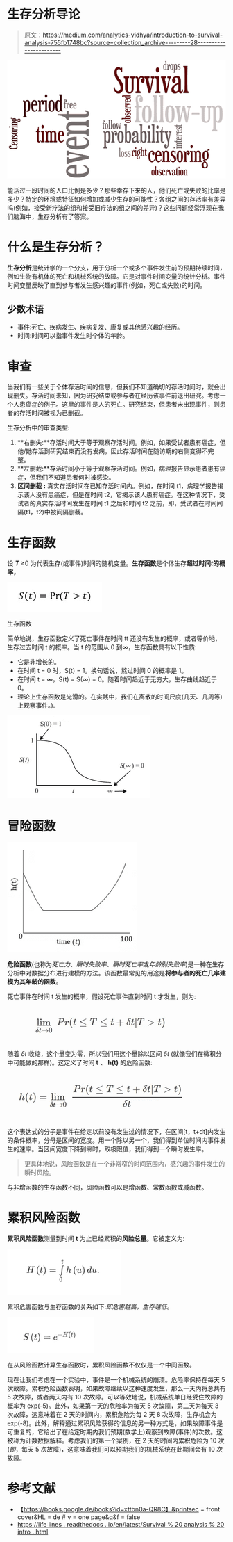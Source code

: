 # 生存分析导论

> 原文：<https://medium.com/analytics-vidhya/introduction-to-survival-analysis-755fb1748bc?source=collection_archive---------28----------------------->

![](img/b3b9dccc05b5ba834abb568c4918c4e8.png)

能活过一段时间的人口比例是多少？那些幸存下来的人，他们死亡或失败的比率是多少？特定的环境或特征如何增加或减少生存的可能性？各组之间的存活率有差异吗(例如，接受新疗法的组和接受旧疗法的组之间的差异)？这些问题经常浮现在我们脑海中，生存分析有了答案。

# **什么是生存分析？**

**生存分析**是统计学的一个分支，用于分析一个或多个事件发生前的预期持续时间，例如生物有机体的死亡和机械系统的故障。它是对事件时间变量的统计分析。事件时间变量反映了直到参与者发生感兴趣的事件(例如，死亡或失败)的时间。

## 少数术语

*   事件:死亡、疾病发生、疾病复发、康复或其他感兴趣的经历。
*   时间:时间可以指事件发生时个体的年龄。

# **审查**

当我们有一些关于个体存活时间的信息，但我们不知道确切的存活时间时，就会出现删失。存活时间未知，因为研究结束或参与者在经历该事件前退出研究。考虑一个人患癌症的例子。这里的事件是人的死亡。研究结束，但患者未出现事件，则患者的存活时间被视为已删截。

生存分析中的审查类型:

1.  **右删失:**存活时间大于等于观察存活时间。例如，如果受试者患有癌症，但他/她存活到研究结束而没有发病，因此存活时间在随访期的右侧变得不完整。
2.  **左删截:**存活时间小于等于观察存活时间。例如，病理报告显示患者患有癌症，但我们不知道患者何时被感染。
3.  **区间删截** **:** 真实存活时间在已知存活时间内。例如，在时间 t1，病理学报告揭示该人没有患癌症，但是在时间 t2，它揭示该人患有癌症。在这种情况下，受试者的真实存活时间发生在时间 t1 之后和时间 t2 之前，即，受试者在时间间隔(t1，t2)中被间隔删截。

# 生存函数

设 ***T*** ≥0 为代表生存(或事件)时间的随机变量。**生存函数**是个体生存**超过时间*t*的概率，**

![](img/73ba8f6eab5499066bb2818220a49222.png)

生存函数

简单地说，生存函数定义了死亡事件在时间 tt 还没有发生的概率，或者等价地，生存过去时间 t 的概率。当 t 的范围从 0 到∞，生存函数具有以下性质:

*   它是非增长的。
*   在时间 t = 0 时，S(t) = 1。换句话说，熬过时间 0 的概率是 1。
*   在时间 t = ∞，S(t) = S(∞) = 0。随着时间趋近于无穷大，生存曲线趋近于 0。
*   理论上生存函数是光滑的。在实践中，我们在离散的时间尺度(几天、几周等)上观察事件。).

![](img/972708577a549f7883d7a6ac218c358e.png)

# 冒险函数

![](img/c5a73664fa9e378e61b20e3a7181c9ed.png)

**危险函数**(也称为*死亡力*、*瞬时失败率*、*瞬时死亡率*或*年龄别失败率*)是一种在生存分析中对数据分布进行建模的方法。该函数最常见的用途是**将参与者的死亡几率建模为其年龄的函数**。

死亡事件在时间 t 发生的概率，假设死亡事件直到时间 t 才发生，则为:

![](img/ff030273b68b982a0acc28242be87e5d.png)

随着 *δt* 收缩，这个量变为零，所以我们用这个量除以区间 *δt* (就像我们在微积分中可能做的那样)。这定义了时间 **t** 、 **h(t)** 的危险函数:

![](img/a705a9e9c230a7582a332b6d411a6576.png)

这个表达式的分子是事件在给定以前没有发生过的情况下，在区间[t，t+dt]内发生的条件概率，分母是区间的宽度。用一个除以另一个，我们得到单位时间内事件发生的速率。当区间宽度下降到零时，取极限值，我们得到一个瞬时发生率。

> 更具体地说，风险函数是在一个非常窄的时间范围内，感兴趣的事件发生的瞬时风险。

与非增函数的生存函数不同，风险函数可以是增函数、常数函数或减函数。

# 累积风险函数

**累积风险函数**测量到时间 **t** 为止已经累积的**风险总量**。它被定义为:

![](img/86fe89d324ac166baafd400781a8aa80.png)

累积危害函数与生存函数的关系如下:*即危害越高，生存越低。*

![](img/d6186b08568f1c32531c697aeb0fbfa5.png)

在从风险函数计算生存函数时，累积风险函数不仅仅是一个中间函数。

现在让我们考虑在一个实验中，事件是一个机械系统的崩溃。危险率保持在每天 5 次故障。累积危险函数表明，如果故障继续以这种速度发生，那么一天内将总共有 5 次故障，或者两天内有 10 次故障。可以等效地说，机械系统单日经受住故障的概率为 exp(-5)。此外，如果第一天的危险率为每天 5 次故障，第二天为每天 3 次故障，这意味着在 2 天的时间内，累积危险为每 2 天 8 次故障，生存机会为 exp(-8)。此外，解释通过累积风险获得的信息的另一种方式是，如果故障事件是可重复的，它给出了在给定时期内我们预期(数学上)观察到故障(事件)的次数。这被称为计数数据解释。考虑我们的第一个案例，在 2 天的时间内累积危险为 10 次(*即*，每天 5 次故障)，这意味着我们可以预期我们的机械系统在此期间会有 10 次故障。

# **参考文献**

*   【https://books.google.de/books?id=xttbn0a-QR8C】&printsec = front cover&HL = de # v = one page&q&f = false
*   [https://life lines . readthedocs . io/en/latest/Survival % 20 analysis % 20 intro . html](https://lifelines.readthedocs.io/en/latest/Survival%20Analysis%20intro.html)